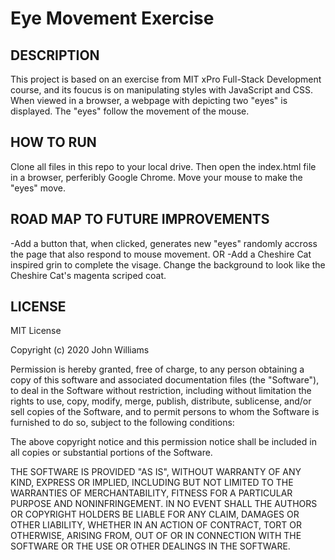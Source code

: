 # Eye Movement Exercise

## DESCRIPTION
This project is based on an exercise from MIT xPro Full-Stack Development course, and its foucus is on manipulating styles with JavaScript and CSS. When viewed in a browser, a webpage with depicting two "eyes" is displayed. The "eyes" follow the movement of the mouse. 

## HOW TO RUN
Clone all files in this repo to your local drive. Then open the index.html file in a browser, perferibly Google Chrome. Move your mouse to make the "eyes" move. 

## ROAD MAP TO FUTURE IMPROVEMENTS
-Add a button that, when clicked, generates new "eyes" randomly accross the page that also respond to mouse movement.
OR
-Add a Cheshire Cat inspired grin to complete the visage. Change the background to look like the Cheshire Cat's magenta scriped coat.

## LICENSE
MIT License

Copyright (c) 2020 John Williams

Permission is hereby granted, free of charge, to any person obtaining a copy
of this software and associated documentation files (the "Software"), to deal
in the Software without restriction, including without limitation the rights
to use, copy, modify, merge, publish, distribute, sublicense, and/or sell
copies of the Software, and to permit persons to whom the Software is
furnished to do so, subject to the following conditions:

The above copyright notice and this permission notice shall be included in all
copies or substantial portions of the Software.

THE SOFTWARE IS PROVIDED "AS IS", WITHOUT WARRANTY OF ANY KIND, EXPRESS OR
IMPLIED, INCLUDING BUT NOT LIMITED TO THE WARRANTIES OF MERCHANTABILITY,
FITNESS FOR A PARTICULAR PURPOSE AND NONINFRINGEMENT. IN NO EVENT SHALL THE
AUTHORS OR COPYRIGHT HOLDERS BE LIABLE FOR ANY CLAIM, DAMAGES OR OTHER
LIABILITY, WHETHER IN AN ACTION OF CONTRACT, TORT OR OTHERWISE, ARISING FROM,
OUT OF OR IN CONNECTION WITH THE SOFTWARE OR THE USE OR OTHER DEALINGS IN THE
SOFTWARE.

